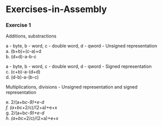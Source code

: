 # Exercises-in-Assembly

### Exercise 1

Additions, substractions

a - byte, b - word, c - double word, d - qword - Unsigned representation\
a. (b+b)+(c-a)+d\
b. (d+d)-a-b-c

a - byte, b - word, c - double word, d - qword - Signed representation\
c. (c+b)-a-(d+d)\
d. (d-b)-a-(b-c)

Multiplications, divisions - Unsigned representation and signed representation

e. 2/(a+b*c-9)+e-d\
f. (a+b*c+2/c)/(2+a)+e+x\
g. 2/(a+b*c-9)+e-d\
h. (a+b*c+2/c)/(2+a)+e+x
